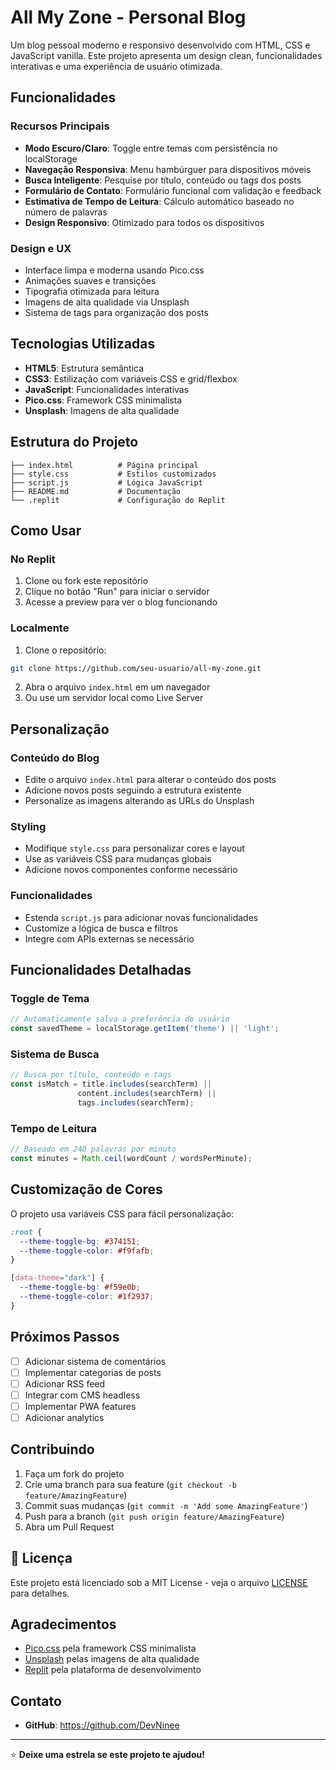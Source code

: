 
#  All My Zone - Personal Blog

Um blog pessoal moderno e responsivo desenvolvido com HTML, CSS e JavaScript vanilla. Este projeto apresenta um design clean, funcionalidades interativas e uma experiência de usuário otimizada.

##  Funcionalidades

###  Recursos Principais
- **Modo Escuro/Claro**: Toggle entre temas com persistência no localStorage
- **Navegação Responsiva**: Menu hambúrguer para dispositivos móveis
- **Busca Inteligente**: Pesquise por título, conteúdo ou tags dos posts
- **Formulário de Contato**: Formulário funcional com validação e feedback
- **Estimativa de Tempo de Leitura**: Cálculo automático baseado no número de palavras
- **Design Responsivo**: Otimizado para todos os dispositivos

###  Design e UX
- Interface limpa e moderna usando Pico.css
- Animações suaves e transições
- Tipografia otimizada para leitura
- Imagens de alta qualidade via Unsplash
- Sistema de tags para organização dos posts

##  Tecnologias Utilizadas

- **HTML5**: Estrutura semântica
- **CSS3**: Estilização com variáveis CSS e grid/flexbox
- **JavaScript**: Funcionalidades interativas
- **Pico.css**: Framework CSS minimalista
- **Unsplash**: Imagens de alta qualidade

##  Estrutura do Projeto

```
├── index.html          # Página principal
├── style.css           # Estilos customizados
├── script.js           # Lógica JavaScript
├── README.md           # Documentação
└── .replit             # Configuração do Replit
```

##  Como Usar

### No Replit
1. Clone ou fork este repositório
2. Clique no botão "Run" para iniciar o servidor
3. Acesse a preview para ver o blog funcionando

### Localmente
1. Clone o repositório:
```bash
git clone https://github.com/seu-usuario/all-my-zone.git
```

2. Abra o arquivo `index.html` em um navegador
3. Ou use um servidor local como Live Server

## Personalização

### Conteúdo do Blog
- Edite o arquivo `index.html` para alterar o conteúdo dos posts
- Adicione novos posts seguindo a estrutura existente
- Personalize as imagens alterando as URLs do Unsplash

### Styling
- Modifique `style.css` para personalizar cores e layout
- Use as variáveis CSS para mudanças globais
- Adicione novos componentes conforme necessário

### Funcionalidades
- Estenda `script.js` para adicionar novas funcionalidades
- Customize a lógica de busca e filtros
- Integre com APIs externas se necessário

##  Funcionalidades Detalhadas

### Toggle de Tema
```javascript
// Automaticamente salva a preferência do usuário
const savedTheme = localStorage.getItem('theme') || 'light';
```

### Sistema de Busca
```javascript
// Busca por título, conteúdo e tags
const isMatch = title.includes(searchTerm) || 
               content.includes(searchTerm) || 
               tags.includes(searchTerm);
```

### Tempo de Leitura
```javascript
// Baseado em 240 palavras por minuto
const minutes = Math.ceil(wordCount / wordsPerMinute);
```

## Customização de Cores

O projeto usa variáveis CSS para fácil personalização:

```css
:root {
  --theme-toggle-bg: #374151;
  --theme-toggle-color: #f9fafb;
}

[data-theme="dark"] {
  --theme-toggle-bg: #f59e0b;
  --theme-toggle-color: #1f2937;
}
```

##  Próximos Passos

- [ ] Adicionar sistema de comentários
- [ ] Implementar categorias de posts
- [ ] Adicionar RSS feed
- [ ] Integrar com CMS headless
- [ ] Implementar PWA features
- [ ] Adicionar analytics

##  Contribuindo

1. Faça um fork do projeto
2. Crie uma branch para sua feature (`git checkout -b feature/AmazingFeature`)
3. Commit suas mudanças (`git commit -m 'Add some AmazingFeature'`)
4. Push para a branch (`git push origin feature/AmazingFeature`)
5. Abra um Pull Request

## 📄 Licença

Este projeto está licenciado sob a MIT License - veja o arquivo [LICENSE](LICENSE) para detalhes.

##  Agradecimentos

- [Pico.css](https://picocss.com/) pela framework CSS minimalista
- [Unsplash](https://unsplash.com/) pelas imagens de alta qualidade
- [Replit](https://replit.com/) pela plataforma de desenvolvimento

##  Contato

- **GitHub**: https://github.com/DevNinee

---

⭐ **Deixe uma estrela se este projeto te ajudou!**
